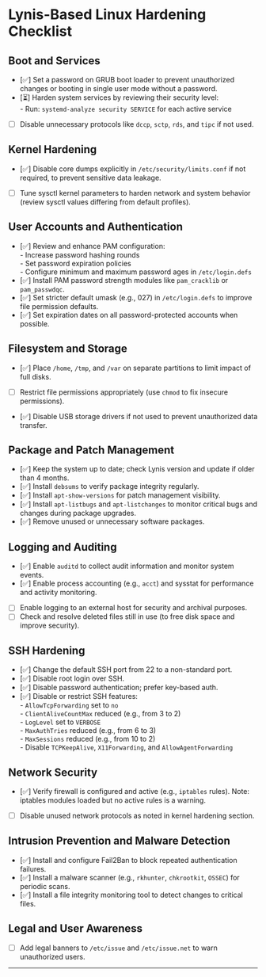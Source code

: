 # Lynis-Based Linux Hardening Checklist

## Boot and Services
- [✅] Set a password on GRUB boot loader to prevent unauthorized changes or booting in single user mode without a password.  
- [⏳] Harden system services by reviewing their security level:  
      - Run: `systemd-analyze security SERVICE` for each active service  
- [ ] Disable unnecessary protocols like `dccp`, `sctp`, `rds`, and `tipc` if not used.

## Kernel Hardening
- [✅] Disable core dumps explicitly in `/etc/security/limits.conf` if not required, to prevent sensitive data leakage.  
- [ ] Tune sysctl kernel parameters to harden network and system behavior (review sysctl values differing from default profiles).

## User Accounts and Authentication
- [✅] Review and enhance PAM configuration:  
      - Increase password hashing rounds  
      - Set password expiration policies  
      - Configure minimum and maximum password ages in `/etc/login.defs`  
- [✅] Install PAM password strength modules like `pam_cracklib` or `pam_passwdqc`.  
- [✅] Set stricter default umask (e.g., 027) in `/etc/login.defs` to improve file permission defaults.  
- [✅] Set expiration dates on all password-protected accounts when possible.  

## Filesystem and Storage
- [✅] Place `/home`, `/tmp`, and `/var` on separate partitions to limit impact of full disks.  
- [ ] Restrict file permissions appropriately (use `chmod` to fix insecure permissions).  
- [✅] Disable USB storage drivers if not used to prevent unauthorized data transfer.

## Package and Patch Management
- [✅] Keep the system up to date; check Lynis version and update if older than 4 months.  
- [✅] Install `debsums` to verify package integrity regularly.  
- [✅] Install `apt-show-versions` for patch management visibility.  
- [✅] Install `apt-listbugs` and `apt-listchanges` to monitor critical bugs and changes during package upgrades.  
- [✅] Remove unused or unnecessary software packages.

## Logging and Auditing
- [✅] Enable `auditd` to collect audit information and monitor system events.  
- [✅] Enable process accounting (e.g., `acct`) and sysstat for performance and activity monitoring.  
- [ ] Enable logging to an external host for security and archival purposes.  
- [ ] Check and resolve deleted files still in use (to free disk space and improve security).

## SSH Hardening
- [✅] Change the default SSH port from 22 to a non-standard port.
- [✅] Disable root login over SSH.  
- [✅] Disable password authentication; prefer key-based auth.  
- [✅] Disable or restrict SSH features:  
      - `AllowTcpForwarding` set to `no`  
      - `ClientAliveCountMax` reduced (e.g., from 3 to 2)  
      - `LogLevel` set to `VERBOSE`  
      - `MaxAuthTries` reduced (e.g., from 6 to 3)  
      - `MaxSessions` reduced (e.g., from 10 to 2)  
      - Disable `TCPKeepAlive`, `X11Forwarding`, and `AllowAgentForwarding`  


## Network Security
- [✅] Verify firewall is configured and active (e.g., `iptables` rules). Note: iptables modules loaded but no active rules is a warning.  
- [ ] Disable unused network protocols as noted in kernel hardening section.

## Intrusion Prevention and Malware Detection
- [✅] Install and configure Fail2Ban to block repeated authentication failures.  
- [✅] Install a malware scanner (e.g., `rkhunter`, `chkrootkit`, `OSSEC`) for periodic scans.  
- [✅] Install a file integrity monitoring tool to detect changes to critical files.

## Legal and User Awareness
- [ ] Add legal banners to `/etc/issue` and `/etc/issue.net` to warn unauthorized users.

---

